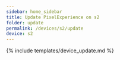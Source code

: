 ```yaml
---
sidebar: home_sidebar
title: Update PixelExperience on s2
folder: update
permalink: /devices/s2/update
device: s2
---
```

{% include templates/device_update.md %}
